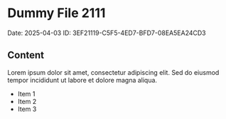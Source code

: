# Dummy File 2111

Date: 2025-04-03
ID: 3EF21119-C5F5-4ED7-BFD7-08EA5EA24CD3

## Content

Lorem ipsum dolor sit amet, consectetur adipiscing elit.
Sed do eiusmod tempor incididunt ut labore et dolore magna aliqua.

* Item 1
* Item 2
* Item 3
